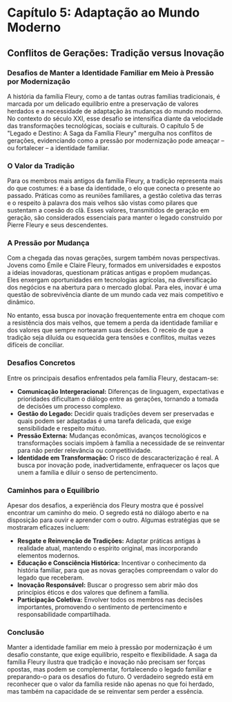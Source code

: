 
# Capítulo 5: Adaptação ao Mundo Moderno

## Conflitos de Gerações: Tradição versus Inovação

### Desafios de Manter a Identidade Familiar em Meio à Pressão por Modernização

A história da família Fleury, como a de tantas outras famílias tradicionais, é marcada por um delicado equilíbrio entre a preservação de valores herdados e a necessidade de adaptação às mudanças do mundo moderno. No contexto do século XXI, esse desafio se intensifica diante da velocidade das transformações tecnológicas, sociais e culturais. O capítulo 5 de "Legado e Destino: A Saga da Família Fleury" mergulha nos conflitos de gerações, evidenciando como a pressão por modernização pode ameaçar – ou fortalecer – a identidade familiar.

### O Valor da Tradição

Para os membros mais antigos da família Fleury, a tradição representa mais do que costumes: é a base da identidade, o elo que conecta o presente ao passado. Práticas como as reuniões familiares, a gestão coletiva das terras e o respeito à palavra dos mais velhos são vistas como pilares que sustentam a coesão do clã. Esses valores, transmitidos de geração em geração, são considerados essenciais para manter o legado construído por Pierre Fleury e seus descendentes.

### A Pressão por Mudança

Com a chegada das novas gerações, surgem também novas perspectivas. Jovens como Émile e Claire Fleury, formados em universidades e expostos a ideias inovadoras, questionam práticas antigas e propõem mudanças. Eles enxergam oportunidades em tecnologias agrícolas, na diversificação dos negócios e na abertura para o mercado global. Para eles, inovar é uma questão de sobrevivência diante de um mundo cada vez mais competitivo e dinâmico.

No entanto, essa busca por inovação frequentemente entra em choque com a resistência dos mais velhos, que temem a perda da identidade familiar e dos valores que sempre nortearam suas decisões. O receio de que a tradição seja diluída ou esquecida gera tensões e conflitos, muitas vezes difíceis de conciliar.

### Desafios Concretos

Entre os principais desafios enfrentados pela família Fleury, destacam-se:

- **Comunicação Intergeracional:** Diferenças de linguagem, expectativas e prioridades dificultam o diálogo entre as gerações, tornando a tomada de decisões um processo complexo.
- **Gestão do Legado:** Decidir quais tradições devem ser preservadas e quais podem ser adaptadas é uma tarefa delicada, que exige sensibilidade e respeito mútuo.
- **Pressão Externa:** Mudanças econômicas, avanços tecnológicos e transformações sociais impõem à família a necessidade de se reinventar para não perder relevância ou competitividade.
- **Identidade em Transformação:** O risco de descaracterização é real. A busca por inovação pode, inadvertidamente, enfraquecer os laços que unem a família e diluir o senso de pertencimento.

### Caminhos para o Equilíbrio

Apesar dos desafios, a experiência dos Fleury mostra que é possível encontrar um caminho do meio. O segredo está no diálogo aberto e na disposição para ouvir e aprender com o outro. Algumas estratégias que se mostraram eficazes incluem:

- **Resgate e Reinvenção de Tradições:** Adaptar práticas antigas à realidade atual, mantendo o espírito original, mas incorporando elementos modernos.
- **Educação e Consciência Histórica:** Incentivar o conhecimento da história familiar, para que as novas gerações compreendam o valor do legado que receberam.
- **Inovação Responsável:** Buscar o progresso sem abrir mão dos princípios éticos e dos valores que definem a família.
- **Participação Coletiva:** Envolver todos os membros nas decisões importantes, promovendo o sentimento de pertencimento e responsabilidade compartilhada.

### Conclusão

Manter a identidade familiar em meio à pressão por modernização é um desafio constante, que exige equilíbrio, respeito e flexibilidade. A saga da família Fleury ilustra que tradição e inovação não precisam ser forças opostas, mas podem se complementar, fortalecendo o legado familiar e preparando-o para os desafios do futuro. O verdadeiro segredo está em reconhecer que o valor da família reside não apenas no que foi herdado, mas também na capacidade de se reinventar sem perder a essência.
```
